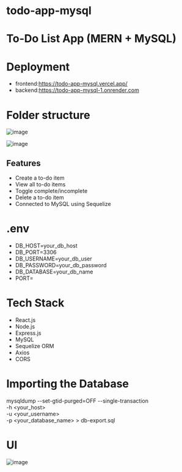 # todo-app-mysql
#  To-Do List App (MERN + MySQL)

# Deployment
- frontend:https://todo-app-mysql.vercel.app/
-  backend:https://todo-app-mysql-1.onrender.com


# Folder structure
![image](https://github.com/user-attachments/assets/11e4e916-2f6a-4563-8a30-3e1f7cea9fd7)

![image](https://github.com/user-attachments/assets/8b12f2a2-5645-4bc3-9767-961e8e6e33bb)





##  Features

- Create a to-do item
- View all to-do items
- Toggle complete/incomplete
- Delete a to-do item
- Connected to MySQL using Sequelize

 # .env
-  DB_HOST=your_db_host
- DB_PORT=3306
- DB_USERNAME=your_db_user
- DB_PASSWORD=your_db_password
- DB_DATABASE=your_db_name
- PORT=

#  Tech Stack
- React.js
- Node.js
- Express.js
- MySQL
- Sequelize ORM
- Axios
- CORS
# Importing the Database
mysqldump --set-gtid-purged=OFF --single-transaction \
  -h <your_host> \
  -u <your_username> \
  -p <your_database_name> > db-export.sql

   # UI
  ![image](https://github.com/user-attachments/assets/b64955b4-0a00-411e-98a9-c18d9308b7d4)





